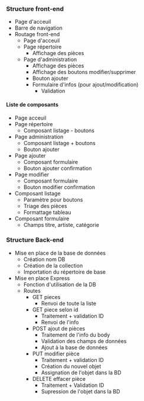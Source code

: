 ### Structure front-end

- Page d'acceuil
- Barre de navigation
- Routage front-end
    - Page d'acceuil
    - Page répertoire
        - Affichage des pièces
    - Page d'administration
        - Affichage des pièces
        - Affichage des boutons modifier/supprimer
        - Bouton ajouter
        - Formulaire d'infos (pour ajout/modification)
            - Validation

#### Liste de composants

- Page acceuil
- Page répertoire
    - Composant listage - boutons
- Page administration
    - Composant listage + boutons
    - Bouton ajouter
- Page ajouter
    - Composant formulaire
    - Bouton ajouter confirmation
- Page modifier
    - Composant formulaire
    - Bouton modifier confirmation
- Composant listage
    - Paramètre pour boutons
    - Triage des pièces
    - Formattage tableau
- Composant formulaire
    - Champs titre, artiste, catégorie

### Structure Back-end

- Mise en place de la base de données
    - Création nom DB
    - Création de la collection
    - Importation du répertoire de base
- Mise en place Express
    - Fonction d'utilisation de la DB
    - Routes
        - GET pieces
            - Renvoi de toute la liste
        - GET piece selon id
            - Traitement + validation ID
            - Renvoi de l'info
        - POST ajout de pièces
            - Traitement de l'info du body
            - Validation des champs de données
            - Ajout à la base de données
        - PUT modifier pièce
            - Traitement + validation ID
            - Création du nouvel objet
            - Assignation de l'objet dans la BD
        - DELETE effacer pièce
            - Traitement + Validation ID
            - Supression de l'objet dans la BD